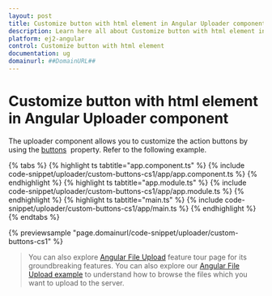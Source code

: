 ```yaml
---
layout: post
title: Customize button with html element in Angular Uploader component | Syncfusion
description: Learn here all about Customize button with html element in Syncfusion Angular Uploader component of Syncfusion Essential JS 2 and more.
platform: ej2-angular
control: Customize button with html element 
documentation: ug
domainurl: ##DomainURL##
---
```


# Customize button with html element in Angular Uploader component

The uploader component allows you to customize the action buttons by using the [buttons](https://ej2.syncfusion.com/angular/documentation/api/uploader/#buttons) &nbsp;property. Refer to the following example.

{% tabs %}
{% highlight ts tabtitle="app.component.ts" %}
{% include code-snippet/uploader/custom-buttons-cs1/app/app.component.ts %}
{% endhighlight %}
{% highlight ts tabtitle="app.module.ts" %}
{% include code-snippet/uploader/custom-buttons-cs1/app/app.module.ts %}
{% endhighlight %}
{% highlight ts tabtitle="main.ts" %}
{% include code-snippet/uploader/custom-buttons-cs1/app/main.ts %}
{% endhighlight %}
{% endtabs %}
  
{% previewsample "page.domainurl/code-snippet/uploader/custom-buttons-cs1" %}

> You can also explore [Angular File Upload](https://www.syncfusion.com/angular-ui-components/angular-file-upload) feature tour page for its groundbreaking features. You can also explore our [Angular File Upload example](https://ej2.syncfusion.com/angular/demos/#/material/uploader/default) to understand how to browse the files which you want to upload to the server.
